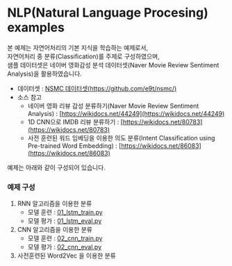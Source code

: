 # NLP(Natural Language Procesing) examples

본 예제는 자연어처리의 기본 지식을 학습하는 예제로서,    
자연어처리 중 분류(Classification)를 주제로 구성하였으며,    
샘플 데이터셋은 네이버 영화감성 분석 데이터셋(Naver Movie Review Sentiment Analysis)을 활용하였습니다.   

- 데이터셋 : [NSMC 데이터셋(https://github.com/e9t/nsmc/)](https://github.com/e9t/nsmc/)
- 소스 참고 
    - 네이버 영화 리뷰 감성 분류하기(Naver Movie Review Sentiment Analysis) : [https://wikidocs.net/44249](https://wikidocs.net/44249) <br>
    - 1D CNN으로 IMDB 리뷰 분류하기 : [https://wikidocs.net/80783](https://wikidocs.net/80783) <br>
    - 사전 훈련된 워드 임베딩을 이용한 의도 분류(Intent Classification using Pre-trained Word Embedding) : [https://wikidocs.net/86083](https://wikidocs.net/86083) <br>

예제는 아래와 같이 구성되어 있습니다.

### 예제 구성
1. RNN 알고리즘을 이용한 분류 
    - 모델 훈련 : [01_lstm_train.py](https://github.com/rightlit/nlp/blob/main/examples/01_lstm_train.py)
    - 모델 평가 : [01_lstm_eval.py](https://github.com/rightlit/nlp/blob/main/examples/01_lstm_eval.py)
2. CNN 알고리즘을 이용한 분류 
    - 모델 훈련 : [02_cnn_train.py](https://github.com/rightlit/nlp/blob/main/examples/02_cnn_train.py)
    - 모델 평가 : [02_cnn_eval.py](https://github.com/rightlit/nlp/blob/main/examples/02_cnn_eval.py)
3. 사전훈련된 Word2Vec 을 이용한 분류


